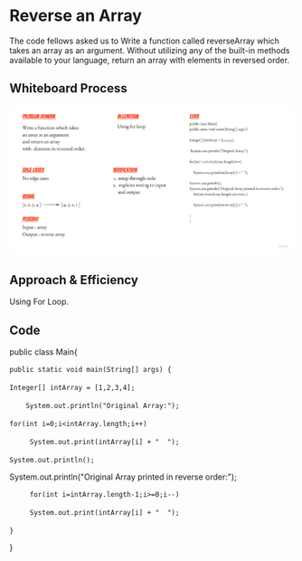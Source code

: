 # Reverse an Array

The code fellows asked us to Write a function called reverseArray which takes an array as an argument. Without utilizing any of the built-in methods available to your language, return an array with elements in reversed order.

## Whiteboard Process

![Reverse Array Callenge](challenges/reverseArray/CC1.jpg)

## Approach & Efficiency

Using For Loop.

## Code

public class Main{

    public static void main(String[] args) {

    Integer[] intArray = [1,2,3,4];

        System.out.println("Original Array:");

    for(int i=0;i<intArray.length;i++)

         System.out.print(intArray[i] + "  ");
     
    System.out.println();

   System.out.println("Original Array printed in reverse order:");

         for(int i=intArray.length-1;i>=0;i--)

         System.out.print(intArray[i] + "  ");

    }
}

